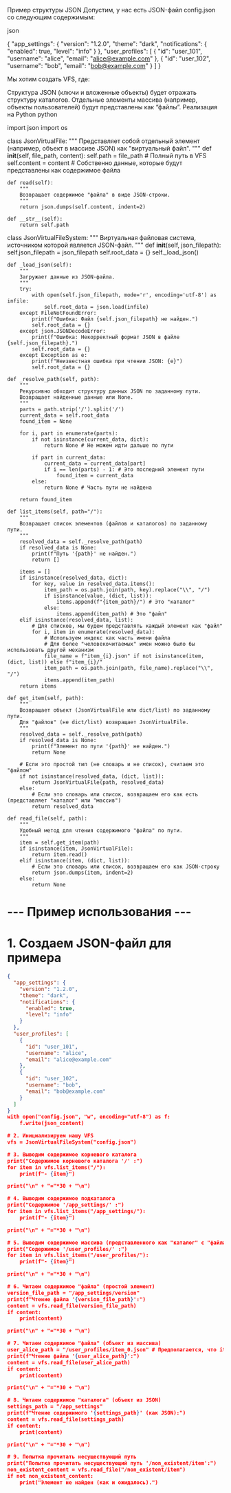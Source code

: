 Пример структуры JSON
Допустим, у нас есть JSON-файл config.json со следующим содержимым:

json

{
  "app_settings": {
    "version": "1.2.0",
    "theme": "dark",
    "notifications": {
      "enabled": true,
      "level": "info"
    }
  },
  "user_profiles": [
    {
      "id": "user_101",
      "username": "alice",
      "email": "alice@example.com"
    },
    {
      "id": "user_102",
      "username": "bob",
      "email": "bob@example.com"
    }
  ]
}

Мы хотим создать VFS, где:

Структура JSON (ключи и вложенные объекты) будет отражать структуру каталогов.
Отдельные элементы массива (например, объекты пользователей) будут представлены как “файлы”.
Реализация на Python
python

import json
import os

class JsonVirtualFile:
    """
    Представляет собой отдельный элемент (например, объект в массиве JSON)
    как "виртуальный файл".
    """
    def __init__(self, file_path, content):
        self.path = file_path  # Полный путь в VFS
        self.content = content # Собственно данные, которые будут представлены как содержимое файла

    def read(self):
        """
        Возвращает содержимое "файла" в виде JSON-строки.
        """
        return json.dumps(self.content, indent=2)

    def __str__(self):
        return self.path

class JsonVirtualFileSystem:
    """
    Виртуальная файловая система, источником которой является JSON-файл.
    """
    def __init__(self, json_filepath):
        self.json_filepath = json_filepath
        self.root_data = {}
        self._load_json()

    def _load_json(self):
        """
        Загружает данные из JSON-файла.
        """
        try:
            with open(self.json_filepath, mode='r', encoding='utf-8') as infile:
                self.root_data = json.load(infile)
        except FileNotFoundError:
            print(f"Ошибка: Файл {self.json_filepath} не найден.")
            self.root_data = {}
        except json.JSONDecodeError:
            print(f"Ошибка: Некорректный формат JSON в файле {self.json_filepath}.")
            self.root_data = {}
        except Exception as e:
            print(f"Неизвестная ошибка при чтении JSON: {e}")
            self.root_data = {}

    def _resolve_path(self, path):
        """
        Рекурсивно обходит структуру данных JSON по заданному пути.
        Возвращает найденные данные или None.
        """
        parts = path.strip('/').split('/')
        current_data = self.root_data
        found_item = None

        for i, part in enumerate(parts):
            if not isinstance(current_data, dict):
                return None # Не можем идти дальше по пути

            if part in current_data:
                current_data = current_data[part]
                if i == len(parts) - 1: # Это последний элемент пути
                    found_item = current_data
            else:
                return None # Часть пути не найдена

        return found_item

    def list_items(self, path="/"):
        """
        Возвращает список элементов (файлов и каталогов) по заданному пути.
        """
        resolved_data = self._resolve_path(path)
        if resolved_data is None:
            print(f"Путь '{path}' не найден.")
            return []

        items = []
        if isinstance(resolved_data, dict):
            for key, value in resolved_data.items():
                item_path = os.path.join(path, key).replace("\\", "/")
                if isinstance(value, (dict, list)):
                    items.append(f"{item_path}/") # Это "каталог"
                else:
                    items.append(item_path) # Это "файл"
        elif isinstance(resolved_data, list):
            # Для списков, мы будем представлять каждый элемент как "файл"
            for i, item in enumerate(resolved_data):
                # Используем индекс как часть имени файла
                # Для более "человекочитаемых" имен можно было бы использовать другой механизм
                file_name = f"item_{i}.json" if not isinstance(item, (dict, list)) else f"item_{i}/"
                item_path = os.path.join(path, file_name).replace("\\", "/")
                items.append(item_path)
        return items

    def get_item(self, path):
        """
        Возвращает объект (JsonVirtualFile или dict/list) по заданному пути.
        Для "файлов" (не dict/list) возвращает JsonVirtualFile.
        """
        resolved_data = self._resolve_path(path)
        if resolved_data is None:
            print(f"Элемент по пути '{path}' не найден.")
            return None

        # Если это простой тип (не словарь и не список), считаем это "файлом"
        if not isinstance(resolved_data, (dict, list)):
            return JsonVirtualFile(path, resolved_data)
        else:
            # Если это словарь или список, возвращаем его как есть (представляет "каталог" или "массив")
            return resolved_data

    def read_file(self, path):
        """
        Удобный метод для чтения содержимого "файла" по пути.
        """
        item = self.get_item(path)
        if isinstance(item, JsonVirtualFile):
            return item.read()
        elif isinstance(item, (dict, list)):
            # Если это словарь или список, возвращаем его как JSON-строку
            return json.dumps(item, indent=2)
        else:
            return None

# --- Пример использования ---

# 1. Создаем JSON-файл для примера
```json
{
  "app_settings": {
    "version": "1.2.0",
    "theme": "dark",
    "notifications": {
      "enabled": true,
      "level": "info"
    }
  },
  "user_profiles": [
    {
      "id": "user_101",
      "username": "alice",
      "email": "alice@example.com"
    },
    {
      "id": "user_102",
      "username": "bob",
      "email": "bob@example.com"
    }
  ]
}
with open("config.json", "w", encoding="utf-8") as f:
    f.write(json_content)

# 2. Инициализируем нашу VFS
vfs = JsonVirtualFileSystem("config.json")

# 3. Выводим содержимое корневого каталога
print("Содержимое корневого каталога '/' :")
for item in vfs.list_items("/"):
    print(f"- {item}")

print("\n" + "="*30 + "\n")

# 4. Выводим содержимое подкаталога
print("Содержимое '/app_settings/' :")
for item in vfs.list_items("/app_settings/"):
    print(f"- {item}")

print("\n" + "="*30 + "\n")

# 5. Выводим содержимое массива (представленного как "каталог" с "файлами")
print("Содержимое '/user_profiles/' :")
for item in vfs.list_items("/user_profiles/"):
    print(f"- {item}")

print("\n" + "="*30 + "\n")

# 6. Читаем содержимое "файла" (простой элемент)
version_file_path = "/app_settings/version"
print(f"Чтение файла '{version_file_path}':")
content = vfs.read_file(version_file_path)
if content:
    print(content)

print("\n" + "="*30 + "\n")

# 7. Читаем содержимое "файла" (объект из массива)
user_alice_path = "/user_profiles/item_0.json" # Предполагается, что item_0.json представляет первый элемент массива
print(f"Чтение файла '{user_alice_path}':")
content = vfs.read_file(user_alice_path)
if content:
    print(content)

print("\n" + "="*30 + "\n")

# 8. Читаем содержимое "каталога" (объект из JSON)
settings_path = "/app_settings"
print(f"Чтение содержимого '{settings_path}' (как JSON):")
content = vfs.read_file(settings_path)
if content:
    print(content)

print("\n" + "="*30 + "\n")

# 9. Попытка прочитать несуществующий путь
print("Попытка прочитать несуществующий путь '/non_existent/item':")
non_existent_content = vfs.read_file("/non_existent/item")
if not non_existent_content:
    print("Элемент не найден (как и ожидалось).")
